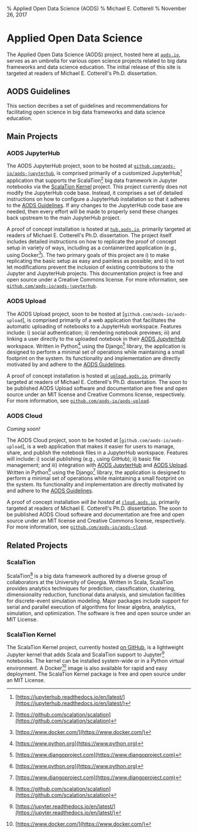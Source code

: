 % Applied Open Data Science (AODS)
% Michael E. Cotterell
% November 26, 2017

# Applied Open Data Science

The Applied Open Data Science (AODS) project, hosted here at [`aods.io`](http://aods.io/), serves as an umbrella for various open science projects related to big data frameworks and data science education.
The initial release of this site is targeted at readers of Michael E. Cotterell's Ph.D. dissertation.

## AODS Guidelines

This section decribes a set of guidelines and recommendations for facilitating open science in big data frameworks and data science education.

## Main Projects

### AODS JupyterHub

The AODS JupyterHub project, soon to be hosted at [`github.com/aods-io/aods-jupyterhub`](#), is comprised primarily of a customized JupyterHub[^jupyterhub] application that supports the ScalaTion[^scalation] big data framework in Jupyter notebooks via the [ScalaTion Kernel](#scalation-kernel) project.
This project currently does not modify the JupyterHub code base.
Instead, it comprises a set of detailed instructions on how to configure a JupyterHub installation so that it adheres to the [AODS Guidelines](#aods-guidelines).
If any changes to the JupyterHub code base are needed, then every effort will be made to properly send these changes back upstream to the main JupyterHub project.

A proof of concept installation is hosted at [`hub.aods.io`](http://hub.aods.io/), primarily targeted at readers of Michael E. Cotterell's Ph.D. dissertation.
The project itself includes detailed instructions on how to replicate the proof of concept setup in variety of ways, including as a containerized application (e.g., using Docker[^docker]).
The two primary goals of this project are i) to make replicating the basic setup as easy and painless as possible; and ii) to not let modifications prevent the inclusion of existing contributions to the Jupyter and JupyterHub projects.
This documentation project is free and open source under a Creative Commons license.
For more information, see [`github.com/aods-io/aods-jupyterhub`](#).

[^jupyterhub]: [https://jupyterhub.readthedocs.io/en/latest/](https://jupyterhub.readthedocs.io/en/latest/)
[^scalation]: [https://github.com/scalation/scalation](https://github.com/scalation/scalation)

### AODS Upload

The AODS Upload project, soon to be hosted at [`github.com/aods-io/aods-upload`], is comprised primarily of a web application that facilitates the automatic uploading of notebooks to a JupyterHub workspace.
Features include: i) social authentication; ii) rendering notebook previews; iii) and linking a user directly to the uploaded notebook in their [AODS JupyterHub](#aods-jupyterhub) workspace.
Written in Python[^python] using the Django[^django] library, the application is designed to perform a minimal set of operations while maintaining a small footprint on the system.
Its functionality and implementation are directly motivated by and adhere to the [AODS Guidelines](#aods-guidelines).

A proof of concept installation is hosted at [`upload.aods.io`](http://upload.aods.io), primarily targeted at readers of Michael E. Cotterell's Ph.D. dissertation.
The soon to be published AODS Upload software and documentation are free and open source under an MIT license and Creative Commons license, respectively.
For more information, see [`github.com/aods-io/aods-upload`](#).

[^python]: [https://www.python.org](https://www.python.org)
[^django]: [https://www.djangoproject.com](https://www.djangoproject.com)

### AODS Cloud

*Coming soon!*

The AODS Cloud project, soon to be hosted at [`github.com/aods-io/aods-upload`], is a web application that makes it easier for users to manage, share, and publish the notebook files in a JupyterHub workspace.
Features will include: i) social publishing (e.g., using GitHub); ii) basic file management; and iii) integration with [AODS JupyterHub](#aods-jupyterhub) and [AODS Upload](#aods-upload).
Written in Python[^python] using the Django[^django] library, the application is designed to perform a minimal set of operations while maintaining a small footprint on the system.
Its functionality and implementation are directly motivated by and adhere to the [AODS Guidelines](#aods-guidelines).

A proof of concept installation *will be hosted* at [`cloud.aods.io`](#), primarily targeted at readers of Michael E. Cotterell's Ph.D. dissertation.
The soon to be published AODS Cloud software and documentation are free and open source under an MIT license and Creative Commons license, respectively.
For more information, see [`github.com/aods-io/aods-cloud`](#).

## Related Projects

### ScalaTion

ScalaTion[^scalation] is a big data framework authored by a diverse group of collaborators at the University of Georgia.
Written in Scala, ScalaTion provides analytics techniques for prediction, classification, clustering, dimensionality reduction, functional data analysis, and simulation facilities for discrete-event simulation modeling. 
Major packages include support for serial and parallel execution of algorithms for linear algebra, analytics, simulation, and optimization. 
The software is free and open source under an MIT License.

### ScalaTion Kernel

The ScalaTion Kernel project, currently hosted [on GitHub](https://github.com/scalation/scalation_kernel), is a lightweight Jupyter kernel that adds Scala and ScalaTion support to Jupyter[^jupyter] notebooks.
The kernel can be installed system-wide or in a Python virtual environment.
A Docker[^docker] image is also available for rapid and easy deployment.
The ScalaTion Kernel package is free and open source under an MIT License.

[^jupyter]: [https://jupyter.readthedocs.io/en/latest/](https://jupyter.readthedocs.io/en/latest/)
[^docker]: [https://www.docker.com/](https://www.docker.com/)




